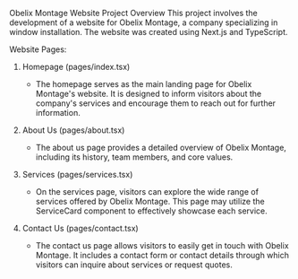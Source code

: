 Obelix Montage Website Project Overview
This project involves the development of a website for Obelix Montage, a company specializing in window installation. The website was created using Next.js and TypeScript.

Website Pages:

1. Homepage (pages/index.tsx)

   - The homepage serves as the main landing page for Obelix Montage's website. It is designed to inform visitors about the company's services and encourage them to reach out for further information.

2. About Us (pages/about.tsx)

   - The about us page provides a detailed overview of Obelix Montage, including its history, team members, and core values.

3. Services (pages/services.tsx)

   - On the services page, visitors can explore the wide range of services offered by Obelix Montage. This page may utilize the ServiceCard component to effectively showcase each service.

4. Contact Us (pages/contact.tsx)
   - The contact us page allows visitors to easily get in touch with Obelix Montage. It includes a contact form or contact details through which visitors can inquire about services or request quotes.
